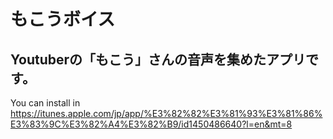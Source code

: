 # もこうボイス

## Youtuberの「もこう」さんの音声を集めたアプリです。

You can install in
https://itunes.apple.com/jp/app/%E3%82%82%E3%81%93%E3%81%86%E3%83%9C%E3%82%A4%E3%82%B9/id1450486640?l=en&mt=8
